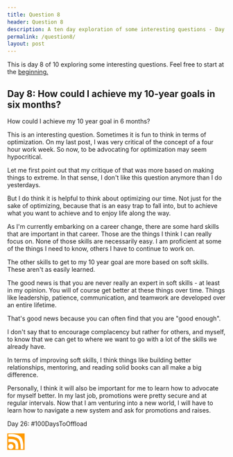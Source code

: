 ```yaml
---
title: Question 8
header: Question 8
description: A ten day exploration of some interesting questions - Day 8
permalink: /question8/
layout: post
---
```


This is day 8 of 10 exploring some interesting questions. Feel free to start at the <a href="https://blog.mooreanalysis.com/question1/">beginning.</a>

<h2> Day 8: How could I achieve my 10-year goals in six months?</h2>

How could I achieve my 10 year goal in 6 months?

This is an interesting question. Sometimes it is fun to think in terms of optimization. On my last post, I was very critical of the concept of a four hour work week. So now, to be advocating for optimization may seem hypocritical.

Let me first point out that my critique of that was more based on making things to extreme. In that sense, I don't like this question anymore than I do yesterdays.

But I do think it is helpful to think about optimizing our time. Not just for the sake of optimizing, because that is an easy trap to fall into, but to achieve what you want to achieve and to enjoy life along the way.

As I'm currently embarking on a career change, there are some hard skills that are important in that career. Those are the things I think I can really focus on. None of those skills are necessarily easy. I am proficient at some of the things I need to know, others I have to continue to work on.

The other skills to get to my 10 year goal are more based on soft skills. These aren't as easily learned.

The good news is that you are never really an expert in soft skills - at least in my opinion. You will of course get better at these things over time. Things like leadership, patience, communication, and teamwork are developed over an entire lifetime.

That's good news because you can often find that you are "good enough".

I don't say that to encourage complacency but rather for others, and myself, to know that we can get to where we want to go with a lot of the skills we already have.

In terms of improving soft skills, I think things like building better relationships, mentoring, and reading solid books can all make a big difference.

Personally, I think it will also be important for me to learn how to advocate for myself better. In my last job, promotions were pretty secure and at regular intervals. Now that I am venturing into a new world, I will have to learn how to navigate a new system and ask for promotions and raises.

Day 26: #100DaysToOffload

<a href="https://blog.mooreanalysis.com/feed.xml"><img src="/assets/images/rss_feed.jpg" width="40"/></a>
